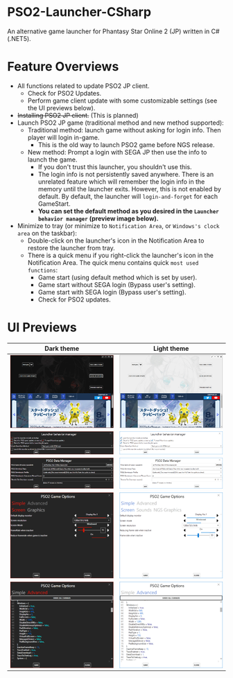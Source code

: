 # PSO2-Launcher-CSharp
 An alternative game launcher for Phantasy Star Online 2 (JP) written in C# (.NET5).

# Feature Overviews
- All functions related to update PSO2 JP client.
  - Check for PSO2 Updates.
  - Perform game client update with some customizable settings (see the UI previews below).
- ~~Installing PSO2 JP client.~~ (This is planned)
- Launch PSO2 JP game (traditional method and new method supported):
  - Traditional method: launch game without asking for login info. Then player will login in-game.
    - This is the old way to launch PSO2 game before NGS release.
  - New method: Prompt a login with SEGA JP then use the info to launch the game.
    - If you don't trust this launcher, you shouldn't use this.
    - The login info is not persistently saved anywhere. There is an unrelated feature which will remember the login info in the memory until the launcher exits. However, this is not enabled by default. By default, the launcher will `login-and-forget` for each GameStart.
    - **You can set the default method as you desired in the `Launcher behavior manager` (preview image below).**
- Minimize to tray (or minimize to `Notification Area`, or `Windows's clock area` on the taskbar):
  - Double-click on the launcher's icon in the Notification Area to restore the launcher from tray.
  - There is a quick menu if you right-click the launcher's icon in the Notification Area. The quick menu contains quick `most used functions`:
    - Game start (using default method which is set by user).
    - Game start without SEGA login (Bypass user's setting).
    - Game start with SEGA login (Bypass user's setting).
    - Check for PSO2 updates.

# UI Previews
| Dark theme      | Light theme     |
| :-------------: | :-------------: |
| ![Dark theme mainmenu](docs/imgs/preview/main-dark.png) | ![Light theme mainmenu](docs/imgs/preview/main-light.png) |
| ![Dark theme mainmenu](docs/imgs/preview/behavior-dark.png) | ![Light theme mainmenu](docs/imgs/preview/behavior-light.png) |
| ![Dark theme mainmenu](docs/imgs/preview/data-mgr-dark.png) | ![Light theme mainmenu](docs/imgs/preview/data-mgr-light.png) |
| ![Dark theme mainmenu](docs/imgs/preview/pso2options-dark.png) | ![Light theme mainmenu](docs/imgs/preview/pso2options-light.png) |
| ![Dark theme mainmenu](docs/imgs/preview/pso2options-adv-dark.png) | ![Light theme mainmenu](docs/imgs/preview/pso2options-adv-light.png) |